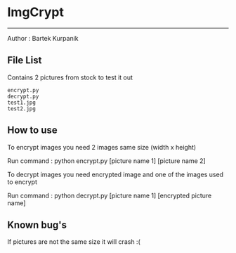 # ImgCrypt
---
Author : Bartek Kurpanik

File List
---

Contains 2 pictures from stock to test it out

```
encrypt.py
decrypt.py
test1.jpg
test2.jpg
```
How to use
---
To encrypt images you need 2 images same size (width x height)

Run command : python encrypt.py [picture name 1] [picture name 2]

To decrypt images you need encrypted image and one of the images used to encrypt

Run command : python decrypt.py [picture name 1] [encrypted picture name]

Known bug's
---

If pictures are not the same size it will crash :(
